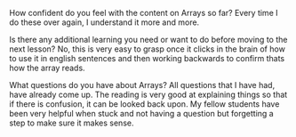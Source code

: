 How confident do you feel with the content on Arrays so far?
Every time I do these over again, I understand it more and more.


Is there any additional learning you need or want to do before moving to the next lesson?
No, this is very easy to grasp once it clicks in the brain of how to use it in english sentences and then working backwards to confirm thats how the array reads.

What questions do you have about Arrays?
All questions that I have had, have already come up.  The reading is very good at explaining things so that if there is confusion, it can be looked back upon.  My fellow students have been very helpful when stuck and not having a question but forgetting a step to make sure it makes sense.
